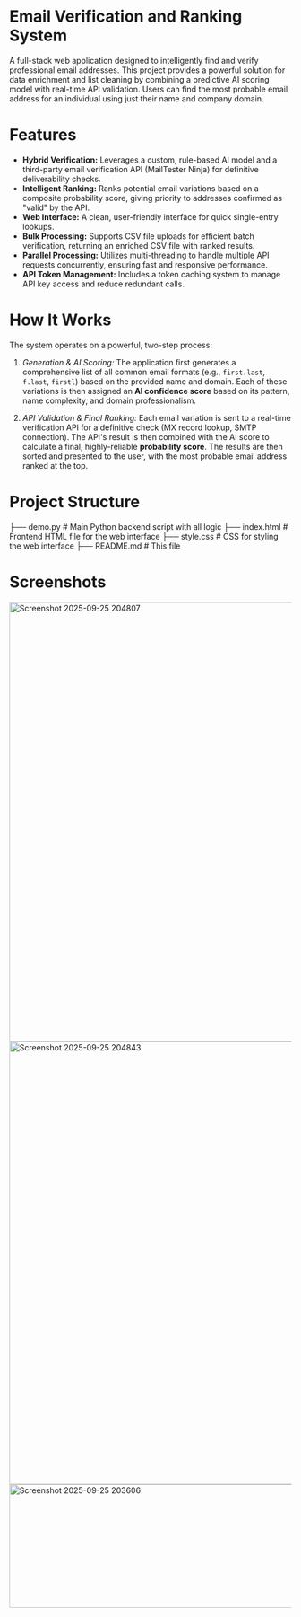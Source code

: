 # Email Verification and Ranking System

A full-stack web application designed to intelligently find and verify professional email addresses. This project provides a powerful solution for data enrichment and list cleaning by combining a predictive AI scoring model with real-time API validation. Users can find the most probable email address for an individual using just their name and company domain.

# Features

  * **Hybrid Verification:** Leverages a custom, rule-based AI model and a third-party email verification API (MailTester Ninja) for definitive deliverability checks.
  * **Intelligent Ranking:** Ranks potential email variations based on a composite probability score, giving priority to addresses confirmed as "valid" by the API.
  * **Web Interface:** A clean, user-friendly interface for quick single-entry lookups.
  * **Bulk Processing:** Supports CSV file uploads for efficient batch verification, returning an enriched CSV file with ranked results.
  * **Parallel Processing:** Utilizes multi-threading to handle multiple API requests concurrently, ensuring fast and responsive performance.
  * **API Token Management:** Includes a token caching system to manage API key access and reduce redundant calls.


# How It Works

The system operates on a powerful, two-step process:

1.  *Generation & AI Scoring:* The application first generates a comprehensive list of all common email formats (e.g., `first.last`, `f.last`, `firstl`) based on the provided name and domain. Each of these variations is then assigned an **AI confidence score** based on its pattern, name complexity, and domain professionalism.

2.  *API Validation & Final Ranking:* Each email variation is sent to a real-time verification API for a definitive check (MX record lookup, SMTP connection). The API's result is then combined with the AI score to calculate a final, highly-reliable **probability score**. The results are then sorted and presented to the user, with the most probable email address ranked at the top.

# Project Structure

├── demo.py             # Main Python backend script with all logic
├── index.html          # Frontend HTML file for the web interface
├── style.css           # CSS for styling the web interface
├── README.md           # This file


# Screenshots
<img width="930" height="783" alt="Screenshot 2025-09-25 204807" src="https://github.com/user-attachments/assets/d1490b9b-8dfa-40c8-8f0f-a01b017edc61" />
<img width="918" height="789" alt="Screenshot 2025-09-25 204843" src="https://github.com/user-attachments/assets/ec2c8db2-47a2-4370-b5a2-50111491051b" />
<img width="731" height="220" alt="Screenshot 2025-09-25 203606" src="https://github.com/user-attachments/assets/4315c93c-41de-41a8-b87d-749949f9de80" />
